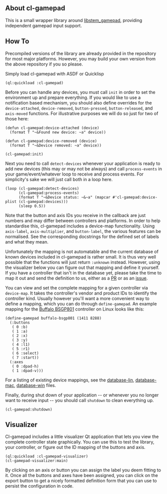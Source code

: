 ## About cl-gamepad
This is a small wrapper library around [libstem_gamepad](https://github.com/Shirakumo/libstem_gamepad), providing independent gamepad input support.

## How To
Precompiled versions of the library are already provided in the repository for most major platforms. However, you may build your own version from the above repository if you so please.

Simply load cl-gamepad with ASDF or Quicklisp

    (ql:quickload :cl-gamepad)

Before you can handle any devices, you must call `init` in order to set the environment up and prepare everything. If you would like to use a notification based mechanism, you should also define overrides for the `device-attached`, `device-removed`, `button-pressed`, `button-released`, and `axis-moved` functions. For illustrative purposes we will do so just for two of those here:

    (defun cl-gamepad:device-attached (device)
      (format T "~&Found new device: ~a" device))
    
    (defun cl-gamepad:device-removed (device)
      (format T "~&Device removed: ~a" device))
    
    (cl-gamepad:init)

Next you need to call `detect-devices` whenever your application is ready to add new devices (this may or may not be always) and call `process-events` in your game/event/whatever loop to receive and process events. For simplicity's sake we will just call both in a loop here.

    (loop (cl-gamepad:detect-devices)
          (cl-gamepad:process-events)
          (format T "~&Device status: ~&~a" (mapcar #'cl-gamepad:device-plist (cl-gamepad:devices)))
          (sleep 0.5))

Note that the button and axis IDs you receive in the callback are just numbers and may differ between controllers and platforms. In order to help standardise this, cl-gamepad includes a device-map functionality. Using `axis-label`, `axis-multiplier`, and `button-label`, the various features can be normalised. See the corresponding docstrings for the defined set of labels and what they mean.

Unfortunately the mapping is not automatable and the current database of known devices included in cl-gamepad is rather small. It is thus very well possible that the functions will just return `:unknown` instead. However, using the visualizer below you can figure out that mapping and define it yourself. If you have a controller that isn't in the database yet, please take the time to map it out and send the definition to us, either as a [PR](https://github.com/Shirakumo/cl-gamepad/compare) or as an [issue](https://github.com/Shirakumo/cl-gamepad/issues/new).

You can view and set the complete mapping for a given controller via `device-map`. It takes the controller's vendor and product IDs to identify the controller kind. Usually however you'll want a more convenient way to define a mapping, which you can do through `define-gamepad`. An example mapping for the [Buffalo BSGP801](http://buffalo.jp/product/input/gamepad/bsgp801/) controller on Linux looks like this:

    (define-gamepad buffalo-bsgp801 (1411 8288)
      (:buttons
       ( 0 :b)
       ( 1 :a)
       ( 2 :x)
       ( 3 :y)
       ( 4 :l1)
       ( 5 :r1)
       ( 6 :select)
       ( 7 :start))
      (:axes
       ( 0 :dpad-h)
       ( 1 :dpad-v)))

For a listing of existing device mappings, see the [database-lin](https://github.com/Shirakumo/cl-gamepad/blob/master/database-lin.lisp), [database-mac](https://github.com/Shirakumo/cl-gamepad/blob/master/database-mac.lisp), [database-win](https://github.com/Shirakumo/cl-gamepad/blob/master/database-win.lisp) files.

Finally, during shut down of your application -- or whenever you no longer want to receive input -- you should call `shutdown` to clean everything up.

    (cl-gamepad:shutdown)

## Visualizer
Cl-gamepad includes a little visualizer Qt application that lets you view the complete controller state graphically. You can use this to test the library, your controller, or figure out the ID mapping of the buttons and axis.

    (ql:quickload :cl-gamepad-visualizer)
    (cl-gamepad-visualizer:main)

By clicking on an axis or button you can assign the label you deem fitting to it. Once all the buttons and axes have been assigned, you can click on the export button to get a nicely formatted definition form that you can use to persist the configuration in code.
